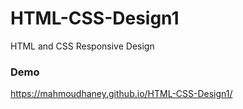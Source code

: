 # HTML-CSS-Design1
HTML and CSS Responsive Design

### Demo
https://mahmoudhaney.github.io/HTML-CSS-Design1/

